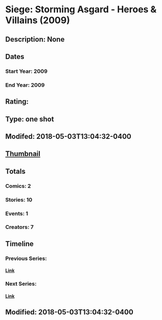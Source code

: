 # Siege: Storming Asgard - Heroes & Villains (2009)
## Description: None
## Dates
### Start Year: 2009
### End Year: 2009
## Rating: 
## Type: one shot
## Modifed: 2018-05-03T13:04:32-0400
## [Thumbnail](http://i.annihil.us/u/prod/marvel/i/mg/9/80/4bac1572e96b8.jpg)
## Totals
### Comics: 2
### Stories: 10
### Events: 1
### Creators: 7
## Timeline
### Previous Series: 
#### [Link]()
### Next Series: 
#### [Link]()
## Modified: 2018-05-03T13:04:32-0400